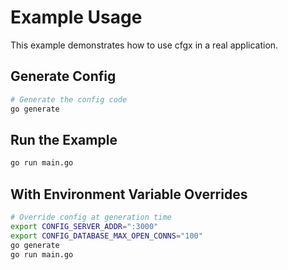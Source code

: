 # Example Usage

This example demonstrates how to use cfgx in a real application.

## Generate Config

```bash
# Generate the config code
go generate
```

## Run the Example

```bash
go run main.go
```

## With Environment Variable Overrides

```bash
# Override config at generation time
export CONFIG_SERVER_ADDR=":3000"
export CONFIG_DATABASE_MAX_OPEN_CONNS="100"
go generate
go run main.go
```
